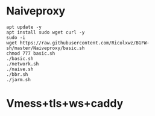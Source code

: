 # Naiveproxy
```
apt update -y
apt install sudo wget curl -y
sudo -i
wget https://raw.githubusercontent.com/Ricolxwz/BGFW-sh/master/Naiveproxy/basic.sh
chmod 777 basic.sh
./basic.sh
./network.sh
./naive.sh
./bbr.sh
./jarm.sh
```
# Vmess+tls+ws+caddy
```

```
